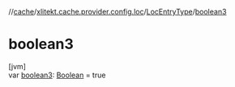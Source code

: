 //[cache](../../../index.md)/[xlitekt.cache.provider.config.loc](../index.md)/[LocEntryType](index.md)/[boolean3](boolean3.md)

# boolean3

[jvm]\
var [boolean3](boolean3.md): [Boolean](https://kotlinlang.org/api/latest/jvm/stdlib/kotlin/-boolean/index.html) = true
